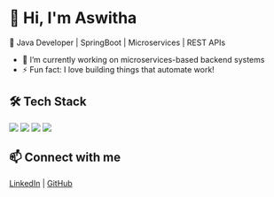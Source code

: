 # 👋 Hi, I'm Aswitha
🌟 Java Developer | SpringBoot | Microservices | REST APIs

- 🔭 I’m currently working on microservices-based backend systems
- ⚡ Fun fact: I love building things that automate work!

## 🛠️ Tech Stack
<p>
  <img src="https://img.shields.io/badge/Java-ED8B00?style=for-the-badge&logo=openjdk&logoColor=white" />
  <img src="https://img.shields.io/badge/Spring%20Boot-6DB33F?style=for-the-badge&logo=springboot&logoColor=white" />
  <img src="https://img.shields.io/badge/Microservices-Arch-1E90FF?style=for-the-badge&logoColor=white" />
  <img src="https://img.shields.io/badge/REST%20API-FF6C37?style=for-the-badge&logo=fastapi&logoColor=white" />
</p>

## 📫 Connect with me
[LinkedIn](https://www.linkedin.com/in/aswitha-j) | [GitHub](https://github.com/aswitha-john)

